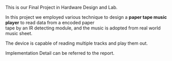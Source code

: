 This is our Final Project in Hardware Design and Lab.  
  
In this project we employed various technique to design a  **paper tape music player** to read data from a encoded paper  
tape by an IR detecting module, and the music is adopted from real world music sheet.    
    
The device is capable of reading multiple tracks and play them out.  
  
Implementation Detail can be referred to the report.


